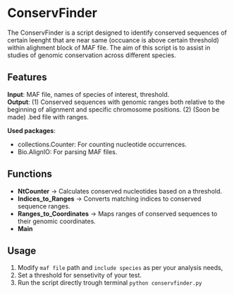 # ConservFinder 
The ConservFinder is a script designed to identify conserved sequences of certain leenght that are near same (occuance is above certain threshold) within alighment block of MAF file. The aim of this script is to assist in studies of genomic conservation across different species.

## Features
**Input**: MAF file, names of species of interest, threshold.  
**Output**: (1) Conserved sequences with genomic ranges both relative to the beginning of alignment and specific chromosome positions. (2) (Soon be made) .bed file with ranges. 

**Used packages**: 
- collections.Counter: For counting nucleotide occurrences.
- Bio.AlignIO: For parsing MAF files.

## Functions 

- **NtCounter** -> Calculates conserved nucleotides based on a threshold.
- **Indices_to_Ranges** -> Converts matching indices to conserved sequence ranges.
- **Ranges_to_Coordinates** -> Maps ranges of conserved sequences to their genomic coordinates.
- **Main**

## Usage 

1. Modify `maf file` path and `include species` as per your analysis needs,
2. Set a threshold for sensetivity of your test.
3. Run the script directly trough terminal `python conservfinder.py`
